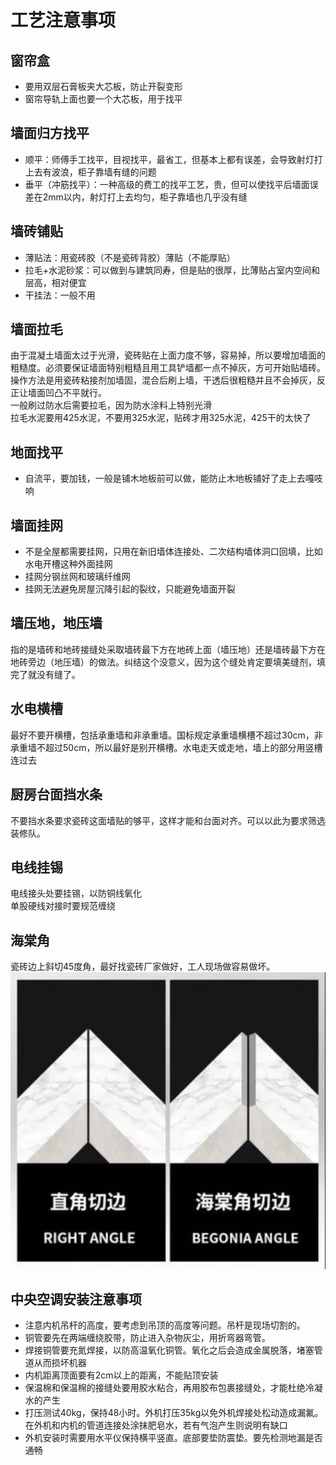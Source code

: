 # 工艺注意事项

## 窗帘盒

* 要用双层石膏板夹大芯板，防止开裂变形
* 窗帘导轨上面也要一个大芯板，用于找平

## 墙面归方找平

* 顺平：师傅手工找平，目视找平，最省工，但基本上都有误差，会导致射灯打上去有波浪，柜子靠墙有缝的问题
* 垂平（冲筋找平）：一种高级的费工的找平工艺，贵，但可以使找平后墙面误差在2mm以内，射灯打上去均匀，柜子靠墙也几乎没有缝

## 墙砖铺贴

* 薄贴法：用瓷砖胶（不是瓷砖背胶）薄贴（不能厚贴）
* 拉毛+水泥砂浆：可以做到与建筑同寿，但是贴的很厚，比薄贴占室内空间和层高，相对便宜
* 干挂法：一般不用

## 墙面拉毛

由于混凝土墙面太过于光滑，瓷砖贴在上面力度不够，容易掉，所以要增加墙面的粗糙度。必须要保证墙面特别粗糙且用工具铲墙都一点不掉灰，方可开始贴墙砖。  
操作方法是用瓷砖粘接剂加墙固，混合后刷上墙，干透后很粗糙并且不会掉灰，反正让墙面凹凸不平就行。  
一般刷过防水后需要拉毛，因为防水涂料上特别光滑  
拉毛水泥要用425水泥，不要用325水泥，贴砖才用325水泥，425干的太快了

## 地面找平

* 自流平，要加钱，一般是铺木地板前可以做，能防止木地板铺好了走上去嘎吱响

## 墙面挂网

* 不是全屋都需要挂网，只用在新旧墙体连接处、二次结构墙体洞口回填，比如水电开槽这种外面挂网
* 挂网分钢丝网和玻璃纤维网
* 挂网无法避免房屋沉降引起的裂纹，只能避免墙面开裂

## 墙压地，地压墙

指的是墙砖和地砖接缝处采取墙砖最下方在地砖上面（墙压地）还是墙砖最下方在地砖旁边（地压墙）的做法。纠结这个没意义，因为这个缝处肯定要填美缝剂，填完了就没有缝了。

## 水电横槽

最好不要开横槽，包括承重墙和非承重墙。国标规定承重墙横槽不超过30cm，非承重墙不超过50cm，所以最好是别开横槽。水电走天或走地，墙上的部分用竖槽连过去

## 厨房台面挡水条

不要挡水条要求瓷砖这面墙贴的够平，这样才能和台面对齐。可以以此为要求筛选装修队。

## 电线挂锡

电线接头处要挂锡，以防铜线氧化  
单股硬线对接时要规范缠绕

## 海棠角

瓷砖边上斜切45度角，最好找瓷砖厂家做好，工人现场做容易做坏。
![](./img/%E6%B5%B7%E6%A3%A0%E8%A7%92.jpg)

## 中央空调安装注意事项

* 注意内机吊杆的高度，要考虑到吊顶的高度等问题。吊杆是现场切割的。
* 铜管要先在两端缠绕胶带，防止进入杂物灰尘，用折弯器弯管。
* 焊接铜管要充氮焊接，以防高温氧化铜管。氧化之后会造成金属脱落，堵塞管道从而损坏机器
* 内机距离顶面要有2cm以上的距离，不能贴顶安装
* 保温棉和保温棉的接缝处要用胶水粘合，再用胶布包裹接缝处，才能杜绝冷凝水的产生
* 打压测试40kg，保持48小时。外机打压35kg以免外机焊接处松动造成漏氟。在外机和内机的管道连接处涂抹肥皂水，若有气泡产生则说明有缺口
* 外机安装时需要用水平仪保持横平竖直。底部要垫防震垫。要先检测地漏是否通畅